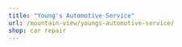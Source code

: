 ```yaml
---
title: "Young's Automotive Service"
url: /mountain-view/youngs-automotive-service/
shop: car repair
---
```

